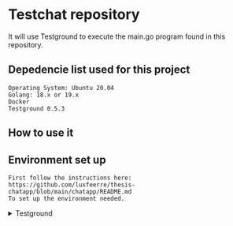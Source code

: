 # Testchat repository

It will use Testground to execute the main.go program found in this repository.


## **Depedencie list used for this project**

```
Operating System: Ubuntu 20.04
Golang: 18.x or 19.x
Docker
Testground 0.5.3
```

## **How to use it**

## **Environment set up**
```
First follow the instructions here: 
https://github.com/luxfeerre/thesis-chatapp/blob/main/chatapp/README.md
To set up the environment needed.
```
<details><summary>Testground</summary>
<p>

### Testground installation and set up instructions


</p>
</details>
